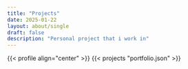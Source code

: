 ```yaml
---
title: "Projects"
date: 2025-01-22
layout: about/single
draft: false
description: "Personal project that i work in"
---
```

 {{< profile align="center" >}}
 {{< projects "portfolio.json" >}}
